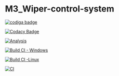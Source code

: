 # M3_Wiper-control-system

<a href="https://app.codiga.io/hub/user/github/Huthaif-2000">
   <img src="https://api.codiga.io/public/badge/user/github/Huthaif-2000?style=light" alt="codiga badge" />
</a>

[![Codacy Badge](https://app.codacy.com/project/badge/Grade/f26b41ce977947cb8fba91e14df927c6)](https://www.codacy.com/gh/Huthaif-2000/M3_Wiper-control-system/dashboard?utm_source=github.com&amp;utm_medium=referral&amp;utm_content=Huthaif-2000/M3_Wiper-control-system&amp;utm_campaign=Badge_Grade)


[![Analysis](https://github.com/Huthaif-2000/M3_Wiper-control-system/actions/workflows/Analysis.yml/badge.svg)](https://github.com/Huthaif-2000/M3_Wiper-control-system/actions/workflows/Analysis.yml)

[![Build CI - Windows](https://github.com/Huthaif-2000/M3_Wiper-control-system/actions/workflows/build%20windows.yml/badge.svg)](https://github.com/Huthaif-2000/M3_Wiper-control-system/actions/workflows/build%20windows.yml)

[![Build CI -Linux](https://github.com/Huthaif-2000/M3_Wiper-control-system/actions/workflows/build%20linux.yml/badge.svg)](https://github.com/Huthaif-2000/M3_Wiper-control-system/actions/workflows/build%20linux.yml)

[![CI](https://github.com/Huthaif-2000/M3_Wiper-control-system/actions/workflows/main.yml/badge.svg)](https://github.com/Huthaif-2000/M3_Wiper-control-system/actions/workflows/main.yml)
